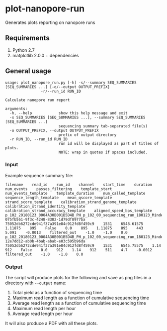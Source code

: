 # plot-nanopore-run
Generates plots reporting on nanopore runs

## Requirements

1. Python 2.7
2. matplotlib 2.0.0 + dependencies

## General usage

```
usage: plot_nanopore_run.py [-h] -s/--summary SEQ_SUMMARIES [SEQ_SUMMARIES ...] [-o/--output OUTPUT_PREFIX]
                -r/--run_id RUN_ID

Calculate nanopore run report

arguments:
  -h, --help            show this help message and exit
  -s SEQ_SUMMARIES [SEQ_SUMMARIES ...], --summary SEQ_SUMMARIES [SEQ_SUMMARIES ...]
                        sequencing summary tab-separated file(s)
  -o OUTPUT_PREFIX, --output OUTPUT_PREFIX
                        prefix of output directory
  -r RUN_ID, --run_id RUN_ID
                        run id will be displayed as part of titles of plots.
                        NOTE: wrap in quotes if spaces included.
```

### Input

Example sequence summary file:

```
filename    read_id    run_id    channel    start_time    duration    num_events    passes_filtering    template_start    num_events_template    template_duration    num_called_template    sequence_length_template    mean_qscore_template    strand_score_template    calibration_strand_genome_template    calibration_strand_identity_template    calibration_strand_accuracy_template    aligned_speed_bps_template
p_102_20180123_0004A30B001B5D4B_PH_p_102_00_sequencing_run_180123_Minden9693_run3_21050_read_10208_ch_1531_strand.fast5    075fb561-9f3c-4248-8382-1d79df8977ba    75052db6272cde941f37a391e84c912fd8f459c9    1531    6548.61575    1.11875    895    False    0.0    895    1.11875    895    443    5.091    -0.0013    filtered_out    -1.0    -1.0    0.0
p_102_20180123_0004A30B001B5D4B_PH_p_102_00_sequencing_run_180123_Minden9693_run3_21050_read_10194_ch_1531_strand.fast5    12e7dd12-ab0b-4bab-abab-e03c595b96da    75052db6272cde941f37a391e84c912fd8f459c9    1531    6545.75575    1.14    912    False    0.0    912    1.14    912    511    4.7    -0.0012    filtered_out    -1.0    -1.0    0.0
```

### Output 

The script will produce plots for the following and save as png files in a directory with `--output` name:
1. Total yield as a function of sequencing time
2. Maximum read length as a function of cumulative sequencing time
3. Average read length as a function of cumulative sequencing time
4. Maximum read length per hour
5. Average read length per hour

It will also produce a PDF with all these plots.

